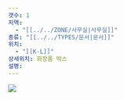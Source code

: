 ```yaml
---
갯수: 1
지역:
  - "[[../../ZONE/사무실|사무실]]"
종류: "[[../../TYPES/문서|문서]]"
위치:
  - "[[K-L]]"
상세위치: 화장품 박스
설명:
---
```

![](http://192.168.50.22/images/240821_IMG_0030.jpg)
